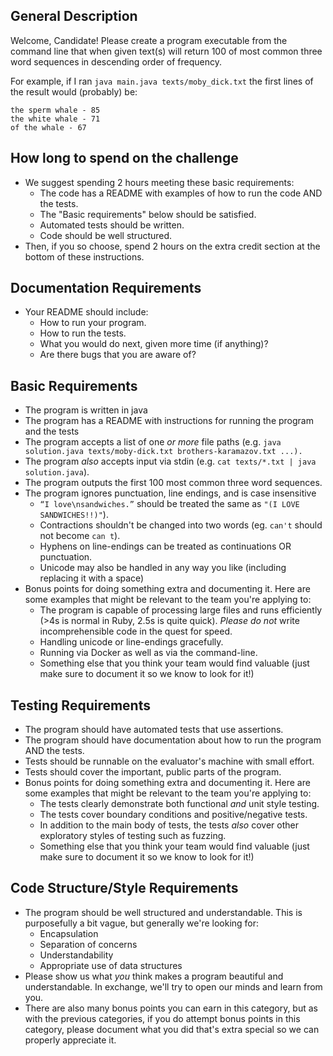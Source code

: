 ## General Description

Welcome, Candidate! Please create a program executable from the command line that when given text(s) will return 100 of most common three word sequences in descending order of frequency.

For example, if I ran `java main.java texts/moby_dick.txt` the first lines of the result would (probably) be:

```
the sperm whale - 85
the white whale - 71
of the whale - 67
```

## How long to spend on the challenge

- We suggest spending 2 hours meeting these basic requirements:
  - The code has a README with examples of how to run the code AND the tests.
  - The "Basic requirements" below should be satisfied.
  - Automated tests should be written.
  - Code should be well structured.
- Then, if you so choose, spend 2 hours on the extra credit section at the bottom of these instructions.

## Documentation Requirements

- Your README should include:
  - How to run your program.
  - How to run the tests.
  - What you would do next, given more time (if anything)?
  - Are there bugs that you are aware of?

## Basic Requirements

- The program is written in java
- The program has a README with instructions for running the program and the tests
- The program accepts a list of one _or more_ file paths (e.g. `java solution.java texts/moby-dick.txt brothers-karamazov.txt ...).`
- The program _also_ accepts input via stdin (e.g. `cat texts/*.txt | java solution.java`).
- The program outputs the first 100 most common three word sequences.
- The program ignores punctuation, line endings, and is case insensitive
  - `“I love\nsandwiches.”` should be treated the same as `"(I LOVE SANDWICHES!!)"`).
  - Contractions shouldn't be changed into two words (eg. `can't` should not become `can t`).
  - Hyphens on line-endings can be treated as continuations OR punctuation.
  - Unicode may also be handled in any way you like (including replacing it with a space)
- Bonus points for doing something extra and documenting it. Here are some examples that might be relevant to the team you're applying to:
  - The program is capable of processing large files and runs efficiently (>4s is normal in Ruby, 2.5s is quite quick). _Please do not_ write incomprehensible code in the quest for speed.
  - Handling unicode or line-endings gracefully.
  - Running via Docker as well as via the command-line.
  - Something else that you think your team would find valuable (just make sure to document it so we know to look for it!)

## Testing Requirements

- The program should have automated tests that use assertions.
- The program should have documentation about how to run the program AND the tests.
- Tests should be runnable on the evaluator's machine with small effort.
- Tests should cover the important, public parts of the program.
- Bonus points for doing something extra and documenting it. Here are some examples that might be relevant to the team you're applying to:
  - The tests clearly demonstrate both functional _and_ unit style testing.
  - The tests cover boundary conditions and positive/negative tests.
  - In addition to the main body of tests, the tests _also_ cover other exploratory styles of testing such as fuzzing.
  - Something else that you think your team would find valuable (just make sure to document it so we know to look for it!)

## Code Structure/Style Requirements

- The program should be well structured and understandable. This is purposefully a bit vague, but generally we're looking for:
  - Encapsulation
  - Separation of concerns
  - Understandability
  - Appropriate use of data structures
- Please show us what _you_ think makes a program beautiful and understandable. In exchange, we'll try to open our minds and learn from you.
- There are also many bonus points you can earn in this category, but as with the previous categories, if you do attempt bonus points in this category, please document what you did that's extra special so we can properly appreciate it.
